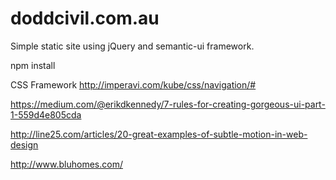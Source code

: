 doddcivil.com.au
================

Simple static site using jQuery and semantic-ui framework.

npm install


CSS Framework
http://imperavi.com/kube/css/navigation/#

https://medium.com/@erikdkennedy/7-rules-for-creating-gorgeous-ui-part-1-559d4e805cda

http://line25.com/articles/20-great-examples-of-subtle-motion-in-web-design

http://www.bluhomes.com/


